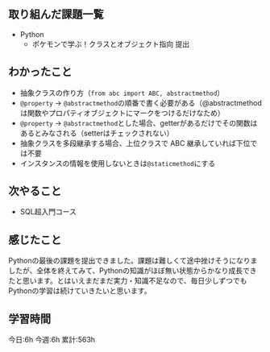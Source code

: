 ## 取り組んだ課題一覧
- Python
	- ポケモンで学ぶ！クラスとオブジェクト指向 提出

	
## わかったこと
- 抽象クラスの作り方（`from abc import ABC, abstractmethod`）
- `@property` → `@abstractmethod`の順番で書く必要がある（@abstractmethodは関数やプロパティオブジェクトにマークをつけるだけなため）
- `@property` → `@abstractmethod`とした場合、getterがあるだけでその関数はあるとみなされる（setterはチェックされない）
- 抽象クラスを多段継承する場合、上位クラスで ABC 継承していれば下位では不要
- インスタンスの情報を使用しないときは`@staticmethod`にする



## 次やること
- SQL超入門コース

## 感じたこと
Pythonの最後の課題を提出できました。課題は難しくて途中挫けそうになりましたが、全体を終えてみて、Pythonの知識がほぼ無い状態からかなり成長できたと思います。とはいえまだまだ実力・知識不足なので、毎日少しずつでもPythonの学習は続けていきたいと思います。


## 学習時間
今日:6h
今週:6h 
累計:563h